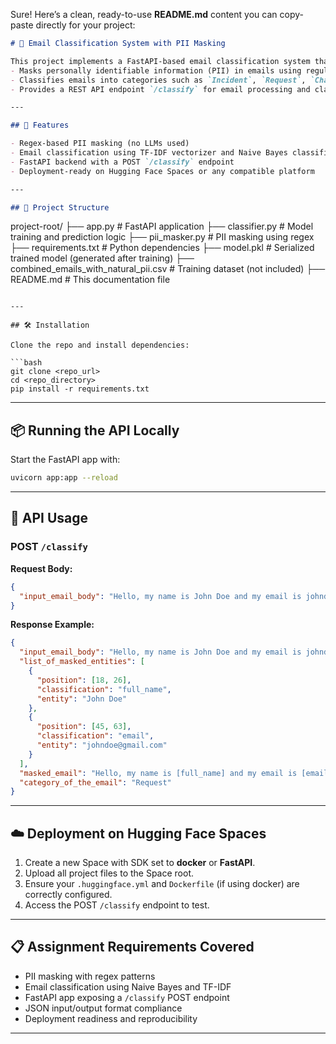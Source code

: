 Sure! Here’s a clean, ready-to-use **README.md** content you can copy-paste directly for your project:

```markdown
# 📧 Email Classification System with PII Masking

This project implements a FastAPI-based email classification system that:
- Masks personally identifiable information (PII) in emails using regular expressions.
- Classifies emails into categories such as `Incident`, `Request`, `Change`, and `Problem`.
- Provides a REST API endpoint `/classify` for email processing and classification.

---

## 🚀 Features

- Regex-based PII masking (no LLMs used)
- Email classification using TF-IDF vectorizer and Naive Bayes classifier
- FastAPI backend with a POST `/classify` endpoint
- Deployment-ready on Hugging Face Spaces or any compatible platform

---

## 📁 Project Structure

```

project-root/
├── app.py                  # FastAPI application
├── classifier.py           # Model training and prediction logic
├── pii\_masker.py           # PII masking using regex
├── requirements.txt        # Python dependencies
├── model.pkl               # Serialized trained model (generated after training)
├── combined\_emails\_with\_natural\_pii.csv  # Training dataset (not included)
├── README.md               # This documentation file

````

---

## 🛠️ Installation

Clone the repo and install dependencies:

```bash
git clone <repo_url>
cd <repo_directory>
pip install -r requirements.txt
````

---

## 📦 Running the API Locally

Start the FastAPI app with:

```bash
uvicorn app:app --reload
```

---

## 🧪 API Usage

### POST `/classify`

**Request Body:**

```json
{
  "input_email_body": "Hello, my name is John Doe and my email is johndoe@gmail.com"
}
```

**Response Example:**

```json
{
  "input_email_body": "Hello, my name is John Doe and my email is johndoe@gmail.com",
  "list_of_masked_entities": [
    {
      "position": [18, 26],
      "classification": "full_name",
      "entity": "John Doe"
    },
    {
      "position": [45, 63],
      "classification": "email",
      "entity": "johndoe@gmail.com"
    }
  ],
  "masked_email": "Hello, my name is [full_name] and my email is [email]",
  "category_of_the_email": "Request"
}
```

---

## ☁️ Deployment on Hugging Face Spaces

1. Create a new Space with SDK set to **docker** or **FastAPI**.
2. Upload all project files to the Space root.
3. Ensure your `.huggingface.yml` and `Dockerfile` (if using docker) are correctly configured.
4. Access the POST `/classify` endpoint to test.

---

## 📋 Assignment Requirements Covered

* PII masking with regex patterns
* Email classification using Naive Bayes and TF-IDF
* FastAPI app exposing a `/classify` POST endpoint
* JSON input/output format compliance
* Deployment readiness and reproducibility

---
